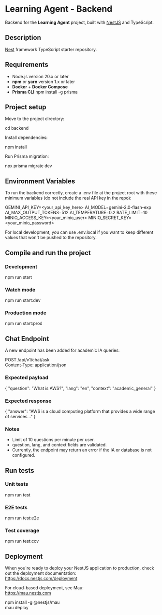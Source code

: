 # Learning Agent - Backend

Backend for the **Learning Agent** project, built with [NestJS](https://nestjs.com/) and TypeScript.

## Description
[Nest](https://github.com/nestjs/nest) framework TypeScript starter repository.

## Requirements
- Node.js version 20.x or later
- **npm** or **yarn** version 1.x or later
- **Docker** + **Docker Compose**
- **Prisma CLI**
npm install -g prisma

## Project setup
Move to the project directory:

cd backend

Install dependencies:

npm install

Run Prisma migration:

npx prisma migrate dev

## Environment Variables
To run the backend correctly, create a .env file at the project root with these minimum variables (do not include the real API key in the repo):

GEMINI_API_KEY=<your_api_key_here>
AI_MODEL=gemini-2.0-flash-exp
AI_MAX_OUTPUT_TOKENS=512
AI_TEMPERATURE=0.2
RATE_LIMIT=10
MINIO_ACCESS_KEY=<your_minio_user>
MINIO_SECRET_KEY=<your_minio_password>

For local development, you can use .env.local if you want to keep different values that won't be pushed to the repository.

## Compile and run the project
### Development
npm run start

### Watch mode
npm run start:dev

### Production mode
npm run start:prod

## Chat Endpoint
A new endpoint has been added for academic IA queries:

POST /api/v1/chat/ask  
Content-Type: application/json

### Expected payload
{
"question": "What is AWS?",
"lang": "en",
"context": "academic_general"
}

### Expected response
{
"answer": "AWS is a cloud computing platform that provides a wide range of services..."
}

### Notes
- Limit of 10 questions per minute per user.
- question, lang, and context fields are validated.
- Currently, the endpoint may return an error if the IA or database is not configured.

## Run tests
### Unit tests
npm run test

### E2E tests
npm run test:e2e

### Test coverage
npm run test:cov

## Deployment
When you're ready to deploy your NestJS application to production, check out the deployment documentation:  
https://docs.nestjs.com/deployment

For cloud-based deployment, see Mau:  
https://mau.nestjs.com

npm install -g @nestjs/mau  
mau deploy
